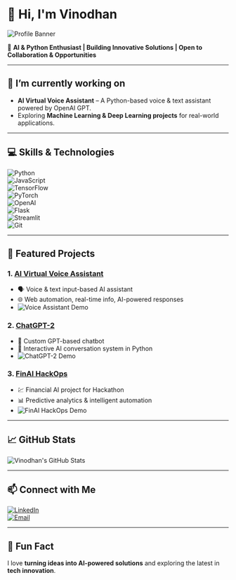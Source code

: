 # 👋 Hi, I'm Vinodhan  

![Profile Banner](https://github.com/vinodhan07.png?size=200)  

🚀 **AI & Python Enthusiast | Building Innovative Solutions | Open to Collaboration & Opportunities**  

---

## 🔭 I’m currently working on
- **AI Virtual Voice Assistant** – A Python-based voice & text assistant powered by OpenAI GPT.  
- Exploring **Machine Learning & Deep Learning projects** for real-world applications.  

---

## 💻 Skills & Technologies
![Python](https://img.shields.io/badge/-Python-3776AB?style=flat-square&logo=python&logoColor=white)  
![JavaScript](https://img.shields.io/badge/-JavaScript-F7DF1E?style=flat-square&logo=javascript&logoColor=black)  
![TensorFlow](https://img.shields.io/badge/-TensorFlow-FF6F00?style=flat-square&logo=tensorflow&logoColor=white)  
![PyTorch](https://img.shields.io/badge/-PyTorch-EE4C2C?style=flat-square&logo=pytorch&logoColor=white)  
![OpenAI](https://img.shields.io/badge/-OpenAI-412991?style=flat-square&logo=openai&logoColor=white)  
![Flask](https://img.shields.io/badge/-Flask-000000?style=flat-square&logo=flask&logoColor=white)  
![Streamlit](https://img.shields.io/badge/-Streamlit-FF4B4B?style=flat-square&logo=streamlit&logoColor=white)  
![Git](https://img.shields.io/badge/-Git-F05032?style=flat-square&logo=git&logoColor=white)  

---

## 📌 Featured Projects

### 1. [AI Virtual Voice Assistant](https://github.com/vinodhan07/AI_Virutal_VOICE_ASSIT)
- 🗣️ Voice & text input-based AI assistant  
- 🌐 Web automation, real-time info, AI-powered responses  
- ![Voice Assistant Demo](https://media.giphy.com/media/3o6Zt481isNVuQI1l6/giphy.gif)  

### 2. [ChatGPT-2](https://github.com/vinodhan07/Chatgpt-2.git)
- 🤖 Custom GPT-based chatbot  
- 💬 Interactive AI conversation system in Python  
- ![ChatGPT-2 Demo](https://media.giphy.com/media/l0HlPjezFj6GScJmA/giphy.gif)  

### 3. [FinAI HackOps](https://github.com/vinodhan07/finai-hackops-10799-23158.git)
- 💹 Financial AI project for Hackathon  
- 📊 Predictive analytics & intelligent automation  
- ![FinAI HackOps Demo](https://media.giphy.com/media/xT9IgG50Fb7Mi0prBC/giphy.gif)  

---

## 📈 GitHub Stats
![Vinodhan's GitHub Stats](https://github-readme-stats.vercel.app/api?username=vinodhan07&show_icons=true&theme=radical)  

---

## 📫 Connect with Me
[![LinkedIn](https://img.shields.io/badge/LinkedIn-0077B5?style=flat-square&logo=linkedin&logoColor=white)](https://www.linkedin.com/in/vinodhan07/)  
[![Email](https://img.shields.io/badge/Email-D14836?style=flat-square&logo=gmail&logoColor=white)](mailto:vinodhan07@example.com)  

---

## 💬 Fun Fact
I love **turning ideas into AI-powered solutions** and exploring the latest in **tech innovation**.